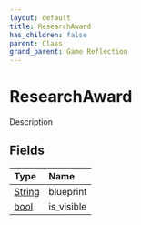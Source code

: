 ```yaml
---
layout: default
title: ResearchAward
has_children: false
parent: Class
grand_parent: Game Reflection
---
```

# ResearchAward
Description 

## Fields

| Type | Name |
|:-------------|:--------------|
| [String](/docs/game-reflection/components/string) | blueprint |
| [bool](/docs/game-reflection/components/bool) | is_visible |

